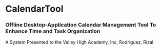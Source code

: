 # CalendarTool

### Offline Desktop-Application **Calendar Management Tool** To Enhance Time and Task Organization

A System Presented to the Valley High Academy, Inc, Rodriguez, Rizal
